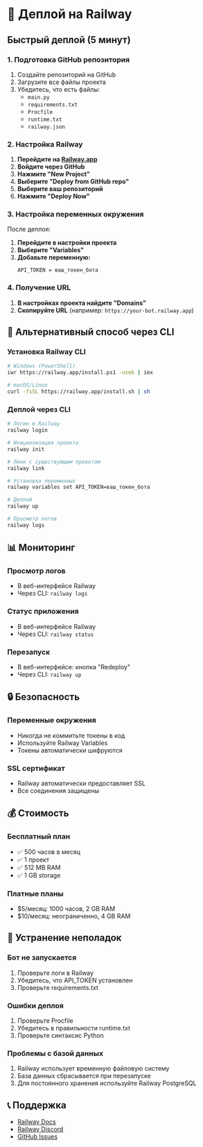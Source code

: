 # 🚀 Деплой на Railway

## Быстрый деплой (5 минут)

### 1. Подготовка GitHub репозитория

1. Создайте репозиторий на GitHub
2. Загрузите все файлы проекта
3. Убедитесь, что есть файлы:
   - `main.py`
   - `requirements.txt`
   - `Procfile`
   - `runtime.txt`
   - `railway.json`

### 2. Настройка Railway

1. **Перейдите на [Railway.app](https://railway.app)**
2. **Войдите через GitHub**
3. **Нажмите "New Project"**
4. **Выберите "Deploy from GitHub repo"**
5. **Выберите ваш репозиторий**
6. **Нажмите "Deploy Now"**

### 3. Настройка переменных окружения

После деплоя:

1. **Перейдите в настройки проекта**
2. **Выберите "Variables"**
3. **Добавьте переменную:**
   ```
   API_TOKEN = ваш_токен_бота
   ```

### 4. Получение URL

1. **В настройках проекта найдите "Domains"**
2. **Скопируйте URL** (например: `https://your-bot.railway.app`)

## 🔧 Альтернативный способ через CLI

### Установка Railway CLI

```bash
# Windows (PowerShell)
iwr https://railway.app/install.ps1 -useb | iex

# macOS/Linux
curl -fsSL https://railway.app/install.sh | sh
```

### Деплой через CLI

```bash
# Логин в Railway
railway login

# Инициализация проекта
railway init

# Линк с существующим проектом
railway link

# Установка переменных
railway variables set API_TOKEN=ваш_токен_бота

# Деплой
railway up

# Просмотр логов
railway logs
```

## 📊 Мониторинг

### Просмотр логов
- В веб-интерфейсе Railway
- Через CLI: `railway logs`

### Статус приложения
- В веб-интерфейсе Railway
- Через CLI: `railway status`

### Перезапуск
- В веб-интерфейсе: кнопка "Redeploy"
- Через CLI: `railway up`

## 🔒 Безопасность

### Переменные окружения
- Никогда не коммитьте токены в код
- Используйте Railway Variables
- Токены автоматически шифруются

### SSL сертификат
- Railway автоматически предоставляет SSL
- Все соединения защищены

## 💰 Стоимость

### Бесплатный план
- ✅ 500 часов в месяц
- ✅ 1 проект
- ✅ 512 MB RAM
- ✅ 1 GB storage

### Платные планы
- $5/месяц: 1000 часов, 2 GB RAM
- $10/месяц: неограниченно, 4 GB RAM

## 🐛 Устранение неполадок

### Бот не запускается
1. Проверьте логи в Railway
2. Убедитесь, что API_TOKEN установлен
3. Проверьте requirements.txt

### Ошибки деплоя
1. Проверьте Procfile
2. Убедитесь в правильности runtime.txt
3. Проверьте синтаксис Python

### Проблемы с базой данных
1. Railway использует временную файловую систему
2. База данных сбрасывается при перезапуске
3. Для постоянного хранения используйте Railway PostgreSQL

## 📞 Поддержка

- [Railway Docs](https://docs.railway.app)
- [Railway Discord](https://discord.gg/railway)
- [GitHub Issues](https://github.com/railwayapp/railway/issues) 